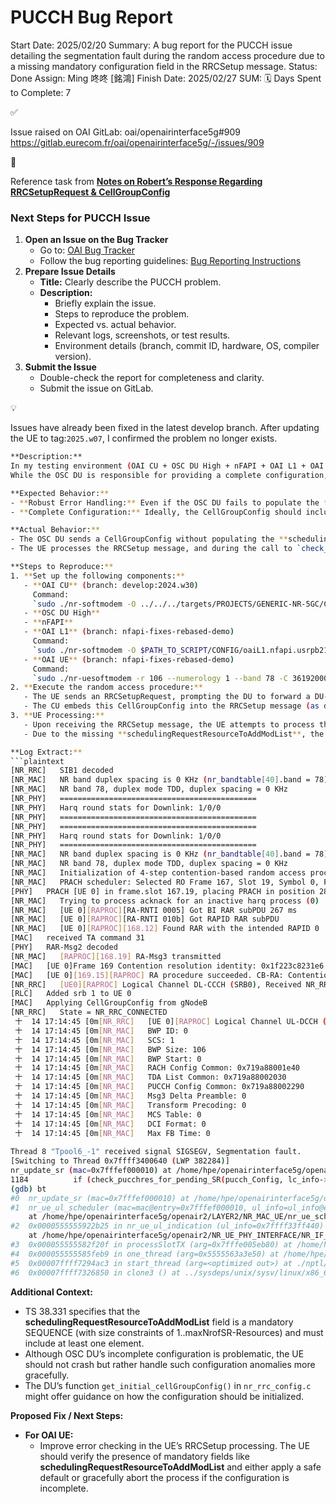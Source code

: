 # PUCCH Bug Report

Start Date: 2025/02/20
Summary: A bug report for the PUCCH issue detailing the segmentation fault during the random access procedure due to a missing mandatory configuration field in the RRCSetup message.
Status: Done
Assign: Ming 咚咚 [銘鴻]
Finish Date: 2025/02/27
SUM: 🗓️ Days Spent to Complete: 7

<aside>
✅

Issue raised on OAI GitLab: oai/openairinterface5g#909 https://gitlab.eurecom.fr/oai/openairinterface5g/-/issues/909

</aside>

<aside>
📃

Reference task from [**Notes on Robert’s Response Regarding RRCSetupRequest & CellGroupConfig**](Notes%20on%20Robert%E2%80%99s%20Response%20Regarding%20RRCSetupReque%201a01009831438030aae6ede75db763a1.md) 

</aside>

### **Next Steps for PUCCH Issue**

1. **Open an Issue on the Bug Tracker**
    - Go to: [OAI Bug Tracker](https://gitlab.eurecom.fr/oai/openairinterface5g/-/issues)
    - Follow the bug reporting guidelines: [Bug Reporting Instructions](https://gitlab.eurecom.fr/oai/openairinterface5g/-/blob/develop/doc/code-style-contrib.md#reporting-bugs)
2. **Prepare Issue Details**
    - **Title:** Clearly describe the PUCCH problem.
    - **Description:**
        - Briefly explain the issue.
        - Steps to reproduce the problem.
        - Expected vs. actual behavior.
        - Relevant logs, screenshots, or test results.
        - Environment details (branch, commit ID, hardware, OS, compiler version).
3. **Submit the Issue**
    - Double-check the report for completeness and clarity.
    - Submit the issue on GitLab.

<aside>
💡

Issues have already been fixed in the latest develop branch. After updating the UE to tag:`2025.w07`, I confirmed the problem no longer exists.

</aside>

```bash
**Description:**  
In my testing environment (OAI CU + OSC DU High + nFAPI + OAI L1 + OAI UE), the UE experiences a segmentation fault during the random access procedure after receiving the RRCSetup message. Investigation indicates that the CellGroupConfig provided in the RRCSetup message is missing the mandatory **schedulingRequestResourceToAddModList** field (which, per TS 38.331, must include at least one SchedulingRequestResourceConfig element).
While the OSC DU is responsible for providing a complete configuration, the OAI UE should be resilient enough to handle such anomalies without crashing.

**Expected Behavior:**  
- **Robust Error Handling:** Even if the OSC DU fails to populate the **schedulingRequestResourceToAddModList**, the UE should detect the anomaly and handle it gracefully—either by logging an error and aborting the affected procedure or by applying a default/fallback configuration.
- **Complete Configuration:** Ideally, the CellGroupConfig should include all mandatory radio configuration details, including a non-empty **schedulingRequestResourceToAddModList**.

**Actual Behavior:**  
- The OSC DU sends a CellGroupConfig without populating the **schedulingRequestResourceToAddModList**.
- The UE processes the RRCSetup message, and during the call to `check_pucchres_for_pending_SR()` (via `nr_update_sr()` in `nr_ue_scheduler.c`), the absence of the field leads to a null pointer dereference and subsequent segmentation fault.

**Steps to Reproduce:**  
1. **Set up the following components:**
   - **OAI CU** (branch: develop:2024.w30)  
     Command:  
     `sudo ./nr-softmodem -O ../../../targets/PROJECTS/GENERIC-NR-5GC/CONF/cu_gnb.conf --sacd`
   - **OSC DU High**
   - **nFAPI**
   - **OAI L1** (branch: nfapi-fixes-rebased-demo)  
     Command:  
     `sudo ./nr-softmodem -O $PATH_TO_SCRIPT/CONFIG/oaiL1.nfapi.usrpb210.conf --nfapi PNF --rfsim --rfsimulator.serveraddr server --sa`
   - **OAI UE** (branch: nfapi-fixes-rebased-demo)  
     Command:  
     `sudo ./nr-uesoftmodem -r 106 --numerology 1 --band 78 -C 3619200000 --sa --uicc0.imsi 001010000000001 --rfsim`
2. **Execute the random access procedure:**
   - The UE sends an RRCSetupRequest, prompting the DU to forward a DU-to-CU RRC Container that includes the CellGroupConfig.
   - The CU embeds this CellGroupConfig into the RRCSetup message (as defined by TS 38.331, where `masterCellGroup` is an OCTET STRING containing the CellGroupConfig) and sends it to the UE.
3. **UE Processing:**
   - Upon receiving the RRCSetup message, the UE attempts to process the CellGroupConfig.
   - Due to the missing **schedulingRequestResourceToAddModList**, the UE crashes during the scheduling request resource check.

**Log Extract:**  
```plaintext
[NR_RRC]   SIB1 decoded
[NR_MAC]   NR band duplex spacing is 0 KHz (nr_bandtable[40].band = 78)
[NR_MAC]   NR band 78, duplex mode TDD, duplex spacing = 0 KHz
[NR_PHY]   ============================================
[NR_PHY]   Harq round stats for Downlink: 1/0/0
[NR_PHY]   ============================================
[NR_PHY]   ============================================
[NR_PHY]   Harq round stats for Downlink: 1/0/0
[NR_PHY]   ============================================
[NR_MAC]   NR band duplex spacing is 0 KHz (nr_bandtable[40].band = 78)
[NR_MAC]   NR band 78, duplex mode TDD, duplex spacing = 0 KHz
[NR_MAC]   Initialization of 4-step contention-based random access procedure
[NR_MAC]   PRACH scheduler: Selected RO Frame 167, Slot 19, Symbol 0, Fdm 0
[PHY]   PRACH [UE 0] in frame.slot 167.19, placing PRACH in position 2828, msg1 frequency start 0 (k1 0), preamble_offset 0, first_nonzero_root_idx 0
[NR_MAC]   Trying to process acknack for an inactive harq process (0)
[NR_MAC]   [UE 0][RAPROC][RA-RNTI 0005] Got BI RAR subPDU 267 ms
[NR_MAC]   [UE 0][RAPROC][RA-RNTI 010b] Got RAPID RAR subPDU
[NR_MAC]   [UE 0][RAPROC][168.12] Found RAR with the intended RAPID 0
[MAC]   received TA command 31
[PHY]   RAR-Msg2 decoded
[NR_MAC]   [RAPROC][168.19] RA-Msg3 transmitted
[MAC]   [UE 0]Frame 169 Contention resolution identity: 0x1f223c8231e6 Terminating RA procedure
[MAC]   [UE 0][169.15][RAPROC] RA procedure succeeded. CB-RA: Contention Resolution is successful.
[NR_RRC]   [UE0][RAPROC] Logical Channel DL-CCCH (SRB0), Received NR_RRCSetup
[RLC]   Added srb 1 to UE 0
[MAC]   Applying CellGroupConfig from gNodeB
[NR_RRC]   State = NR_RRC_CONNECTED
 十  14 17:14:45 [0m[NR_RRC]   [UE 0][RAPROC] Logical Channel UL-DCCH (SRB1), Generating RRCSetupComplete (bytes33)
 十  14 17:14:45 [0m[NR_MAC]   BWP ID: 0
 十  14 17:14:45 [0m[NR_MAC]   SCS: 1
 十  14 17:14:45 [0m[NR_MAC]   BWP Size: 106
 十  14 17:14:45 [0m[NR_MAC]   BWP Start: 0
 十  14 17:14:45 [0m[NR_MAC]   RACH Config Common: 0x719a88001e40
 十  14 17:14:45 [0m[NR_MAC]   TDA List Common: 0x719a88002030
 十  14 17:14:45 [0m[NR_MAC]   PUCCH Config Common: 0x719a88002290
 十  14 17:14:45 [0m[NR_MAC]   Msg3 Delta Preamble: 0
 十  14 17:14:45 [0m[NR_MAC]   Transform Precoding: 0
 十  14 17:14:45 [0m[NR_MAC]   MCS Table: 0
 十  14 17:14:45 [0m[NR_MAC]   DCI Format: 0
 十  14 17:14:45 [0m[NR_MAC]   Max FB Time: 0
 
Thread 8 "Tpool6_-1" received signal SIGSEGV, Segmentation fault.
[Switching to Thread 0x7ffff3400640 (LWP 382284)]
nr_update_sr (mac=0x7fffef000010) at /home/hpe/openairinterface5g/openair2/LAYER2/NR_MAC_UE/nr_ue_scheduler.c:1184
1184          if (check_pucchres_for_pending_SR(pucch_Config, lc_info->sr_id)) {
(gdb) bt
#0  nr_update_sr (mac=0x7fffef000010) at /home/hpe/openairinterface5g/openair2/LAYER2/NR_MAC_UE/nr_ue_scheduler.c:1184
#1  nr_ue_ul_scheduler (mac=mac@entry=0x7fffef000010, ul_info=ul_info@entry=0x7ffff33ff440)
    at /home/hpe/openairinterface5g/openair2/LAYER2/NR_MAC_UE/nr_ue_scheduler.c:1358
#2  0x0000555555922b25 in nr_ue_ul_indication (ul_info=0x7ffff33ff440)
    at /home/hpe/openairinterface5g/openair2/NR_UE_PHY_INTERFACE/NR_IF_Module.c:1152
#3  0x000055555582f20f in processSlotTX (arg=0x7fffe005eb80) at /home/hpe/openairinterface5g/executables/nr-ue.c:586
#4  0x000055555585feb9 in one_thread (arg=0x5555563a3e50) at /home/hpe/openairinterface5g/common/utils/threadPool/thread-pool.h:102
#5  0x00007ffff7294ac3 in start_thread (arg=<optimized out>) at ./nptl/pthread_create.c:442
#6  0x00007ffff7326850 in clone3 () at ../sysdeps/unix/sysv/linux/x86_64/clone3.S:81
```

**Additional Context:**  
- TS 38.331 specifies that the **schedulingRequestResourceToAddModList** field is a mandatory SEQUENCE (with size constraints of 1..maxNrofSR-Resources) and must include at least one element.
- Although OSC DU’s incomplete configuration is problematic, the UE should not crash but rather handle such configuration anomalies more gracefully.
- The DU’s function `get_initial_cellGroupConfig()` in `nr_rrc_config.c` might offer guidance on how the configuration should be initialized.

**Proposed Fix / Next Steps:**  
- **For OAI UE:**  
  - Improve error checking in the UE’s RRCSetup processing. The UE should verify the presence of mandatory fields like **schedulingRequestResourceToAddModList** and either apply a safe default or gracefully abort the process if the configuration is incomplete.
```